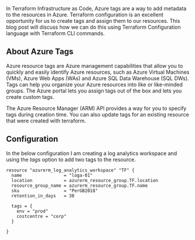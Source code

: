 In Terraform Infrastructure as Code, Azure tags are a way to add metadata to the resources in Azure. Terraform configuration is an excellent opportunity for us to create tags and assign them to our resources. This blog post will discuss how we can do this using Terraform Configuration language with Terraform CLI commands.

## About Azure Tags

Azure resource tags are Azure management capabilities that allow you to quickly and easily identify Azure resources, such as Azure Virtual Machines (VMs), Azure Web Apps (WAs) and Azure SQL Data Warehouse (SQL DWs). Tags can help you organize your Azure resources into like or like-minded groups. The Azure portal lets you assign tags out of the box and lets you create custom tags.

The Azure Resource Manager (ARM) API provides a way for you to specify tags during creation time. You can also update tags for an existing resource that were created with terraform.

## Configuration

In the below configuration I am creating a log analytics workspace and using the _tags_ option to add two tags to the resource.

```
resource "azurerm_log_analytics_workspace" "TF" {
  name                = "loga-01"
  location            = azurerm_resource_group.TF.location
  resource_group_name = azurerm_resource_group.TF.name
  sku                 = "PerGB2018"
  retention_in_days   = 30

  tags = {
    env = "prod"
    costcentre = "corp"
  }
   
}
```